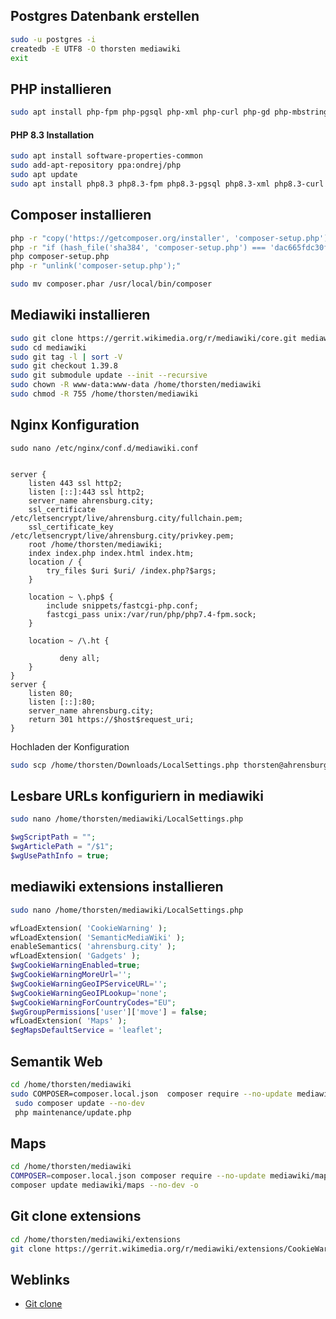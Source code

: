 ## Postgres Datenbank erstellen
```bash
sudo -u postgres -i
createdb -E UTF8 -O thorsten mediawiki
exit
```
## PHP installieren
```bash
sudo apt install php-fpm php-pgsql php-xml php-curl php-gd php-mbstring php-xmlrpc php-xmlrpc php-zip php-int -y
```

#### PHP 8.3 Installation
```bash
sudo apt install software-properties-common
sudo add-apt-repository ppa:ondrej/php
sudo apt update
sudo apt install php8.3 php8.3-fpm php8.3-pgsql php8.3-xml php8.3-curl php8.3-gd php8.3-mbstring php8.3-xmlrpc php8.3-xmlrpc php8.3-zip php8.3-intl -y
```

## Composer installieren
```bash
php -r "copy('https://getcomposer.org/installer', 'composer-setup.php');"
php -r "if (hash_file('sha384', 'composer-setup.php') === 'dac665fdc30fdd8ec78b38b9800061b4150413ff2e3b6f88543c636f7cd84f6db9189d43a81e5503cda447da73c7e5b6') { echo 'Installer verified'; } else { echo 'Installer corrupt'; unlink('composer-setup.php'); } echo PHP_EOL;"
php composer-setup.php
php -r "unlink('composer-setup.php');"

sudo mv composer.phar /usr/local/bin/composer
```


## Mediawiki installieren
```bash
sudo git clone https://gerrit.wikimedia.org/r/mediawiki/core.git mediawiki
sudo cd mediawiki
sudo git tag -l | sort -V
sudo git checkout 1.39.8
sudo git submodule update --init --recursive
sudo chown -R www-data:www-data /home/thorsten/mediawiki
sudo chmod -R 755 /home/thorsten/mediawiki

```
## Nginx Konfiguration

```
sudo nano /etc/nginx/conf.d/mediawiki.conf
```

```

server {
    listen 443 ssl http2;
    listen [::]:443 ssl http2;
    server_name ahrensburg.city;
    ssl_certificate /etc/letsencrypt/live/ahrensburg.city/fullchain.pem;
    ssl_certificate_key /etc/letsencrypt/live/ahrensburg.city/privkey.pem;
    root /home/thorsten/mediawiki;
    index index.php index.html index.htm;
    location / {
        try_files $uri $uri/ /index.php?$args;
    }

    location ~ \.php$ {
        include snippets/fastcgi-php.conf;
        fastcgi_pass unix:/var/run/php/php7.4-fpm.sock;
    }

    location ~ /\.ht {

           deny all;
    }
}
server {
    listen 80;
    listen [::]:80;
    server_name ahrensburg.city;
    return 301 https://$host$request_uri;
}
```
Hochladen der Konfiguration
```bash
sudo scp /home/thorsten/Downloads/LocalSettings.php thorsten@ahrensburg.city:/home/thorsten/mediawiki/LocalSettings.php
```


## Lesbare URLs konfiguriern in mediawiki
```bash
sudo nano /home/thorsten/mediawiki/LocalSettings.php
```

```php
$wgScriptPath = "";
$wgArticlePath = "/$1";
$wgUsePathInfo = true;

```
## mediawiki extensions installieren
```bash
sudo nano /home/thorsten/mediawiki/LocalSettings.php
```
```php
wfLoadExtension( 'CookieWarning' );
wfLoadExtension( 'SemanticMediaWiki' );
enableSemantics( 'ahrensburg.city' );
wfLoadExtension( 'Gadgets' );
$wgCookieWarningEnabled=true;
$wgCookieWarningMoreUrl='';
$wgCookieWarningGeoIPServiceURL='';
$wgCookieWarningGeoIPLookup='none';
$wgCookieWarningForCountryCodes="EU";
$wgGroupPermissions['user']['move'] = false;
wfLoadExtension( 'Maps' );
$egMapsDefaultService = 'leaflet';
```
## Semantik Web
```bash
cd /home/thorsten/mediawiki
sudo COMPOSER=composer.local.json  composer require --no-update mediawiki/semantic-media-wiki
 sudo composer update --no-dev
 php maintenance/update.php
```

## Maps
```bash
cd /home/thorsten/mediawiki
COMPOSER=composer.local.json composer require --no-update mediawiki/maps:~10.1
composer update mediawiki/maps --no-dev -o
```
## Git clone extensions
```bash
cd /home/thorsten/mediawiki/extensions
git clone https://gerrit.wikimedia.org/r/mediawiki/extensions/CookieWarning.git
```
## Weblinks
* [Git clone](https://www.mediawiki.org/wiki/Download_from_Git)